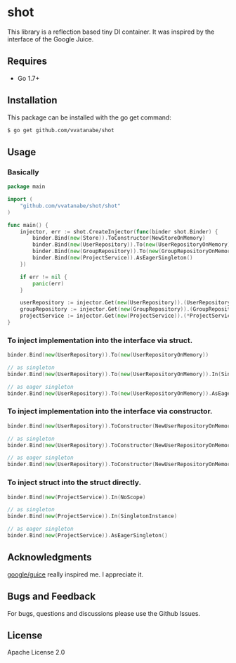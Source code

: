 # shot

This library is a reflection based tiny DI container. It was inspired by the interface of the Google Juice.

## Requires

* Go 1.7+

## Installation

This package can be installed with the go get command:

``` zsh
$ go get github.com/vvatanabe/shot
```

## Usage

### Basically
``` go
package main

import (
	"github.com/vvatanabe/shot/shot"
)

func main() {
	injector, err := shot.CreateInjector(func(binder shot.Binder) {
		binder.Bind(new(Store)).ToConstructor(NewStoreOnMemory)
		binder.Bind(new(UserRepository)).To(new(UserRepositoryOnMemory)).In(shot.SingletonInstance)
		binder.Bind(new(GroupRepository)).To(new(GroupRepositoryOnMemory)).In(shot.SingletonInstance)
		binder.Bind(new(ProjectService)).AsEagerSingleton()
	})

	if err != nil {
		panic(err)
	}

	userRepository := injector.Get(new(UserRepository)).(UserRepository)
	groupRepository := injector.Get(new(GroupRepository)).(GroupRepository)
	projectService := injector.Get(new(ProjectService)).(*ProjectService)
}
```

### To inject implementation into the interface via struct.
``` go
binder.Bind(new(UserRepository)).To(new(UserRepositoryOnMemory))

// as singleton
binder.Bind(new(UserRepository)).To(new(UserRepositoryOnMemory)).In(SingletonInstance)

// as eager singleton
binder.Bind(new(UserRepository)).To(new(UserRepositoryOnMemory)).AsEagerSingleton()
```

### To inject implementation into the interface via constructor.
``` go
binder.Bind(new(UserRepository)).ToConstructor(NewUserRepositoryOnMemory)

// as singleton
binder.Bind(new(UserRepository)).ToConstructor(NewUserRepositoryOnMemory).In(SingletonInstance)

// as eager singleton
binder.Bind(new(UserRepository)).ToConstructor(NewUserRepositoryOnMemory).AsEagerSingleton()
```

### To inject struct into the struct directly.
``` go
binder.Bind(new(ProjectService)).In(NoScope)

// as singleton
binder.Bind(new(ProjectService)).In(SingletonInstance)

// as eager singleton
binder.Bind(new(ProjectService)).AsEagerSingleton()
```

## Acknowledgments

[google/guice](https://github.com/google/guice) really inspired me. I appreciate it.

## Bugs and Feedback

For bugs, questions and discussions please use the Github Issues.

## License

Apache License 2.0
